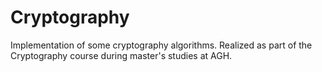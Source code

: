 # Cryptography
Implementation of some cryptography algorithms.
Realized as part of the Cryptography course during master's studies at AGH.
